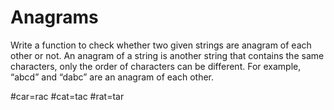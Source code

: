 # Anagrams
Write a function to check whether two given strings are anagram of each other or not. An anagram of a string is another string that contains the same characters, only the order of characters can be different. For example, “abcd” and “dabc” are an anagram of each other.

#car=rac
#cat=tac
#rat=tar

